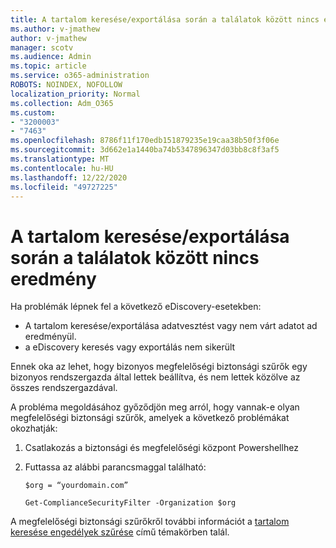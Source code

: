 ```yaml
---
title: A tartalom keresése/exportálása során a találatok között nincs eredmény
ms.author: v-jmathew
author: v-jmathew
manager: scotv
ms.audience: Admin
ms.topic: article
ms.service: o365-administration
ROBOTS: NOINDEX, NOFOLLOW
localization_priority: Normal
ms.collection: Adm_O365
ms.custom:
- "3200003"
- "7463"
ms.openlocfilehash: 8786f11f170edb151879235e19caa38b50f3f06e
ms.sourcegitcommit: 3d662e1a1440ba74b5347896347d03bb8c8f3af5
ms.translationtype: MT
ms.contentlocale: hu-HU
ms.lasthandoff: 12/22/2020
ms.locfileid: "49727225"
---
```

# <a name="no-results-returned-during-content-searchexport"></a>A tartalom keresése/exportálása során a találatok között nincs eredmény

Ha problémák lépnek fel a következő eDiscovery-esetekben:

- A tartalom keresése/exportálása adatvesztést vagy nem várt adatot ad eredményül.
- a eDiscovery keresés vagy exportálás nem sikerült

Ennek oka az lehet, hogy bizonyos megfelelőségi biztonsági szűrők egy bizonyos rendszergazda által lettek beállítva, és nem lettek közölve az összes rendszergazdával.

A probléma megoldásához győződjön meg arról, hogy vannak-e olyan megfelelőségi biztonsági szűrők, amelyek a következő problémákat okozhatják:

1. Csatlakozás a biztonsági és megfelelőségi központ Powershellhez
2. Futtassa az alábbi parancsmaggal található:

    `$org = “yourdomain.com”`

    `Get-ComplianceSecurityFilter -Organization $org`

A megfelelőségi biztonsági szűrőkről további információt a [tartalom keresése engedélyek szűrése](https://docs.microsoft.com/microsoft-365/compliance/permissions-filtering-for-content-search) című témakörben talál.
